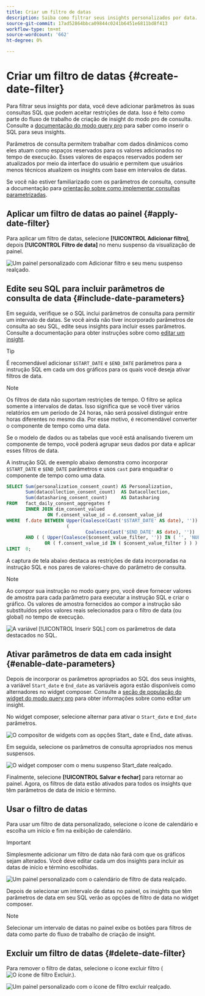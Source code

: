 ```yaml
---
title: Criar um filtro de datas
description: Saiba como filtrar seus insights personalizados por data.
source-git-commit: 17ad52864bbca09844c0241b6451e6811bd8f413
workflow-type: tm+mt
source-wordcount: '662'
ht-degree: 0%

---
```


# Criar um filtro de datas {#create-date-filter}

Para filtrar seus insights por data, você deve adicionar parâmetros às suas consultas SQL que podem aceitar restrições de data. Isso é feito como parte do fluxo de trabalho de criação de insight do modo pro de consulta. Consulte a [documentação do modo query pro](#query-pro-mode) para saber como inserir o SQL para seus insights.

Parâmetros de consulta permitem trabalhar com dados dinâmicos como eles atuam como espaços reservados para os valores adicionados no tempo de execução. Esses valores de espaços reservados podem ser atualizados por meio da interface do usuário e permitem que usuários menos técnicos atualizem os insights com base em intervalos de datas.

Se você não estiver familiarizado com os parâmetros de consulta, consulte a documentação para [orientação sobre como implementar consultas parametrizadas](../../../../query-service/ui/parameterized-queries.md).

## Aplicar um filtro de datas ao painel {#apply-date-filter}

Para aplicar um filtro de datas, selecione **[!UICONTROL Adicionar filtro]**, depois **[!UICONTROL Filtro de data]** no menu suspenso da visualização de painel.

![Um painel personalizado com Adicionar filtro e seu menu suspenso realçado.](../../../images/customizable-insights/add-filter.png)

## Edite seu SQL para incluir parâmetros de consulta de data {#include-date-parameters}

Em seguida, verifique se o SQL inclui parâmetros de consulta para permitir um intervalo de datas. Se você ainda não tiver incorporado parâmetros de consulta ao seu SQL, edite seus insights para incluir esses parâmetros. Consulte a documentação para obter instruções sobre como [editar um insight](../query-pro-mode.md#edit).

>[!TIP]
>
>É recomendável adicionar `$START_DATE` e `$END_DATE` parâmetros para a instrução SQL em cada um dos gráficos para os quais você deseja ativar filtros de data.

>[!NOTE]
>
>Os filtros de data não suportam restrições de tempo. O filtro se aplica somente a intervalos de datas. Isso significa que se você tiver vários relatórios em um período de 24 horas, não será possível distinguir entre horas diferentes no mesmo dia. Por esse motivo, é recomendável converter o componente de tempo como uma data.

Se o modelo de dados ou as tabelas que você está analisando tiverem um componente de tempo, você poderá agrupar seus dados por data e aplicar esses filtros de data.

A instrução SQL de exemplo abaixo demonstra como incorporar `$START_DATE` e `$END_DATE` parâmetros e usos `cast` para enquadrar o componente de tempo como uma data.

```sql
SELECT Sum(personalization_consent_count) AS Personalization,
       Sum(datacollection_consent_count)  AS Datacollection,
       Sum(datasharing_consent_count)     AS Datasharing
FROM   fact_daily_consent_aggregates f
       INNER JOIN dim_consent_valued
               ON f.consent_value_id = d.consent_value_id
WHERE  f.date BETWEEN Upper(Coalesce(Cast('$START_DATE' AS date), '')) AND Upper
                      (
                             Coalesce(Cast('$END_DATE' AS date), ''))
       AND ( ( Upper(Coalesce($consent_value_filter, '')) IN ( '', 'NULL' ) )
              OR ( f.consent_value_id IN ( $consent_value_filter ) ) )
LIMIT  0; 
```

A captura de tela abaixo destaca as restrições de data incorporadas na instrução SQL e nos pares de valores-chave do parâmetro de consulta.

>[!NOTE]
>
>Ao compor sua instrução no modo query pro, você deve fornecer valores de amostra para cada parâmetro para executar a instrução SQL e criar o gráfico. Os valores de amostra fornecidos ao compor a instrução são substituídos pelos valores reais selecionados para o filtro de data (ou global) no tempo de execução.

![A variável [!UICONTROL Inserir SQL] com os parâmetros de data destacados no SQL.](../../../images/customizable-insights/sql-date-parameters.png)

## Ativar parâmetros de data em cada insight {#enable-date-parameters}

Depois de incorporar os parâmetros apropriados ao SQL dos seus insights, a variável `Start_date` e `End_date` as variáveis agora estão disponíveis como alternadores no widget composer. Consulte a [seção de população do widget do modo query pro](#populate-widget) para obter informações sobre como editar um insight.

No widget composer, selecione alternar para ativar o `Start_date` e `End_date` parâmetros.

![O compositor de widgets com as opções Start_ date e End_ date ativas.](../../../images/customizable-insights/widget-composer-date-filter-toggles.png)

Em seguida, selecione os parâmetros de consulta apropriados nos menus suspensos.

![O widget composer com o menu suspenso Start_date realçado.](../../../images/customizable-insights/widget-composer-date-filter-dropdown.png)

Finalmente, selecione **[!UICONTROL Salvar e fechar]** para retornar ao painel. Agora, os filtros de data estão ativados para todos os insights que têm parâmetros de data de início e término.

## Usar o filtro de datas

Para usar um filtro de data personalizado, selecione o ícone de calendário e escolha um início e fim na exibição de calendário.

>[!IMPORTANT]
>
>Simplesmente adicionar um filtro de data não fará com que os gráficos sejam alterados. Você deve editar cada um dos insights para incluir as datas de início e término escolhidas.

![Um painel personalizado com o calendário de filtro de data realçado.](../../../images/customizable-insights/date-filter.png)

Depois de selecionar um intervalo de datas no painel, os insights que têm parâmetros de data em seu SQL verão as opções de filtro de data no widget composer.

>[!NOTE]
>
>Selecionar um intervalo de datas no painel exibe os botões para filtros de data como parte do fluxo de trabalho de criação de insight.

## Excluir um filtro de datas {#delete-date-filter}

Para remover o filtro de datas, selecione o ícone excluir filtro (![O ícone de filtro Excluir.](../../../images/customizable-insights/delete-filter-icon.png)).

![Um painel personalizado com o ícone de filtro excluir realçado.](../../../images/customizable-insights/delete-date-filter.png)
